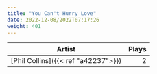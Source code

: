 ```yaml
---
title: "You Can't Hurry Love"
date: 2022-12-08/2022T07:17:26
weight: 401
---
```




 Artist | Plays 
----- | -----:
[Phil Collins]({{< ref "a42237">}}) | 2
